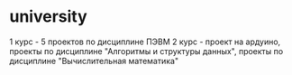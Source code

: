 # university
1 курс -  5 проектов по дисциплине ПЭВМ
2 курс - проект на ардуино, проекты по дисциплине "Алгоритмы и структуры данных", проекты по дисциплине "Вычислительная математика"
